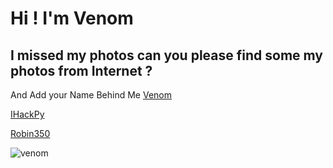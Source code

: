 # Hi ! I'm Venom

## I missed my photos can you please find some my photos from Internet ?
And Add your Name Behind Me 
[Venom](https://lvenoml.github.io)

[IHackPy](https://ihackpy.github.io)

[Robin350](https://github.com/Robin350)

![venom](https://static.antyweb.pl/wp-content/uploads/2018/10/06113507/venomending-blogroll-1538505459077_1280w.jpg)


